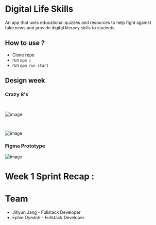 

# Digital Life Skills 

An app that uses educational quizzes and resources to help fight against fake news and provide digital literacy skills to students. 

## How to use ?

- Clone repo 
- run `npm i` 
- run `npm run start`

## Design week 

### Crazy 8's

<br/>

![image](https://user-images.githubusercontent.com/60614102/104489891-12abc800-55c8-11eb-9a84-102bc0348b49.png)


<br/>

![image](https://user-images.githubusercontent.com/60614102/104488945-f8251f00-55c6-11eb-860a-b656937146b2.png)
<br/>
### Figma Prototype 

![image](https://user-images.githubusercontent.com/60614102/104489629-c19bd400-55c7-11eb-907d-f269f193fce9.png)


# Week 1 Sprint Recap :

# Team
 - Jihyun Jang - Fullstack Developer 
 - Ephie Oyedoh - Fullstack Developer

